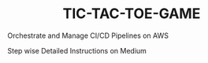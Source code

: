 <h1 align="center">TIC-TAC-TOE-GAME</h1>
Orchestrate and Manage CI/CD Pipelines on AWS

Step wise Detailed Instructions on Medium
